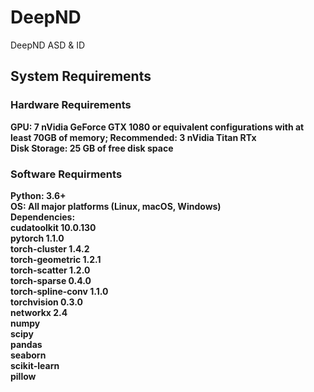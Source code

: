 # DeepND
DeepND ASD &amp; ID 

## System Requirements
### Hardware Requirements

<b>GPU:<b/> 7 nVidia GeForce GTX 1080 or equivalent configurations with at least 70GB of memory;  Recommended: 3 nVidia Titan RTx<br/>
Disk Storage: 25 GB of free disk space

### Software Requirments
Python: 3.6+<br/>
OS: All major platforms (Linux, macOS, Windows)<br/>
Dependencies:<br/>
cudatoolkit               10.0.130<br/>
pytorch                   1.1.0<br/>
torch-cluster             1.4.2<br/>
torch-geometric           1.2.1<br/>
torch-scatter             1.2.0<br/>
torch-sparse              0.4.0<br/>
torch-spline-conv         1.1.0<br/>
torchvision               0.3.0<br/>
networkx                  2.4<br/>
numpy<br/>
scipy<br/>
pandas<br/>
seaborn<br/>
scikit-learn<br/>
pillow<br/>
